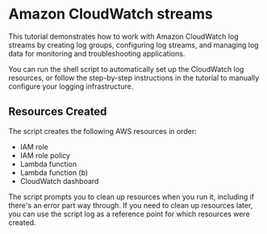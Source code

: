 # Amazon CloudWatch streams

This tutorial demonstrates how to work with Amazon CloudWatch log streams by creating log groups, configuring log streams, and managing log data for monitoring and troubleshooting applications.

You can run the shell script to automatically set up the CloudWatch log resources, or follow the step-by-step instructions in the tutorial to manually configure your logging infrastructure.

## Resources Created

The script creates the following AWS resources in order:

- IAM role
- IAM role policy
- Lambda function
- Lambda function (b)
- CloudWatch dashboard

The script prompts you to clean up resources when you run it, including if there's an error part way through. If you need to clean up resources later, you can use the script log as a reference point for which resources were created.